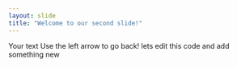 ```yaml
---
layout: slide
title: "Welcome to our second slide!"
---
```

Your text
Use the left arrow to go back!
lets edit this code and add something new

